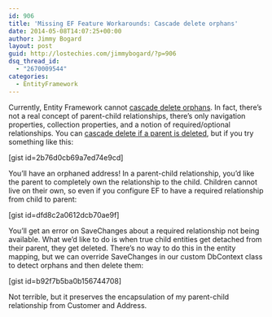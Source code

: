 ```yaml
---
id: 906
title: 'Missing EF Feature Workarounds: Cascade delete orphans'
date: 2014-05-08T14:07:25+00:00
author: Jimmy Bogard
layout: post
guid: http://lostechies.com/jimmybogard/?p=906
dsq_thread_id:
  - "2670009544"
categories:
  - EntityFramework
---
```

Currently, Entity Framework cannot [cascade delete orphans](http://www.nhforge.org/doc/nh/en/#manipulatingdata-graphs). In fact, there’s not a real concept of parent-child relationships, there’s only navigation properties, collection properties, and a notion of required/optional relationships. You can [cascade delete if a parent is deleted](http://msdn.microsoft.com/en-us/data/jj591620.aspx#CascadeDelete), but if you try something like this:

[gist id=2b76d0cb69a7ed74e9cd]

You’ll have an orphaned address! In a parent-child relationship, you’d like the parent to completely own the relationship to the child. Children cannot live on their own, so even if you configure EF to have a required relationship from child to parent:

[gist id=dfd8c2a0612dcb70ae9f]

You’ll get an error on SaveChanges about a required relationship not being available. What we’d like to do is when true child entities get detached from their parent, they get deleted. There’s no way to do this in the entity mapping, but we can override SaveChanges in our custom DbContext class to detect orphans and then delete them:

[gist id=b92f7b5ba0b156744708]

Not terrible, but it preserves the encapsulation of my parent-child relationship from Customer and Address.